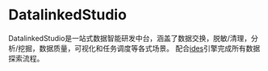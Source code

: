 # DatalinkedStudio
DatalinkedStudio是一站式数据智能研发中台，涵盖了数据交换，脱敏/清理，分析/挖掘，数据质量，可视化和任务调度等各式场景。
配合[ides](https://github.com/bebee4java/ides)引擎完成所有数据探索流程。
